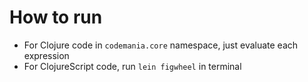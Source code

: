 # How to run
* For Clojure code in `codemania.core` namespace, just evaluate each expression
* For ClojureScript code, run `lein figwheel` in terminal
